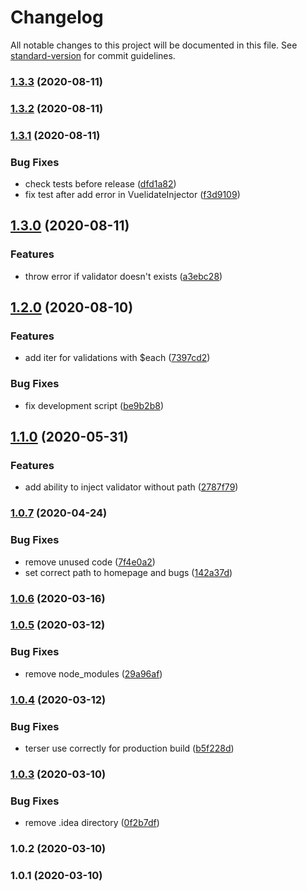 # Changelog

All notable changes to this project will be documented in this file. See [standard-version](https://github.com/conventional-changelog/standard-version) for commit guidelines.

### [1.3.3](https://github.com/leonied7/vuelidate-provider/compare/v1.3.2...v1.3.3) (2020-08-11)

### [1.3.2](https://github.com/leonied7/vuelidate-provider/compare/v1.3.1...v1.3.2) (2020-08-11)

### [1.3.1](https://github.com/leonied7/vuelidate-provider/compare/v1.3.0...v1.3.1) (2020-08-11)


### Bug Fixes

* check tests before release ([dfd1a82](https://github.com/leonied7/vuelidate-provider/commit/dfd1a820a8139b96a60453f7e8dd8a2841c7b0ed))
* fix test after add error in VuelidateInjector ([f3d9109](https://github.com/leonied7/vuelidate-provider/commit/f3d910990ffac9a97b677ec07c88e63a9cfddae1))

## [1.3.0](https://github.com/leonied7/vuelidate-provider/compare/v1.2.0...v1.3.0) (2020-08-11)


### Features

* throw error if validator doesn't exists ([a3ebc28](https://github.com/leonied7/vuelidate-provider/commit/a3ebc283fb4e61a6ddc4d30527842090b7f98454))

## [1.2.0](https://github.com/leonied7/vuelidate-provider/compare/v1.1.0...v1.2.0) (2020-08-10)


### Features

* add iter for validations with $each ([7397cd2](https://github.com/leonied7/vuelidate-provider/commit/7397cd29d0436ab4d3eb994bee89376bb68252dd))


### Bug Fixes

* fix development script ([be9b2b8](https://github.com/leonied7/vuelidate-provider/commit/be9b2b80473afe39b02a3b040d6fe7e78057f3dc))

## [1.1.0](https://github.com/leonied7/vuelidate-provider/compare/v1.0.7...v1.1.0) (2020-05-31)


### Features

* add ability to inject validator without path ([2787f79](https://github.com/leonied7/vuelidate-provider/commit/2787f79e556fba53f83c66adc0be1a87334d5357))

### [1.0.7](https://github.com/leonied7/vuelidate-provider/compare/v1.0.6...v1.0.7) (2020-04-24)


### Bug Fixes

* remove unused code ([7f4e0a2](https://github.com/leonied7/vuelidate-provider/commit/7f4e0a27ea1ed309018a91d96b7dd8e34a21ac2d))
* set correct path to homepage and bugs ([142a37d](https://github.com/leonied7/vuelidate-provider/commit/142a37d9e6cae99c4cab5bde20c8350e75344c6c))

### [1.0.6](https://github.com/leonied7/vuelidate-provider/compare/v1.0.5...v1.0.6) (2020-03-16)

### [1.0.5](https://github.com/leonied7/vuelidate-provider/compare/v1.0.4...v1.0.5) (2020-03-12)


### Bug Fixes

* remove node_modules ([29a96af](https://github.com/leonied7/vuelidate-provider/commit/29a96afcf79673794081cc1f4e939914b4eec9d2))

### [1.0.4](https://github.com/leonied7/vuelidate-provider/compare/v1.0.3...v1.0.4) (2020-03-12)


### Bug Fixes

* terser use correctly for production build ([b5f228d](https://github.com/leonied7/vuelidate-provider/commit/b5f228d761f06f7f2aaba33c3df4865a932a3d04))

### [1.0.3](https://github.com/leonied7/vuelidate-provider/compare/v1.0.2...v1.0.3) (2020-03-10)


### Bug Fixes

* remove .idea directory ([0f2b7df](https://github.com/leonied7/vuelidate-provider/commit/0f2b7df1fea3c2601025fcce4056913ae683c5a4))

### 1.0.2 (2020-03-10)

### 1.0.1 (2020-03-10)
